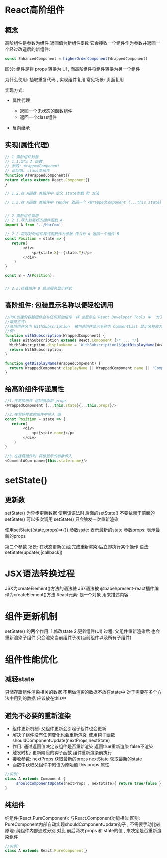 # React高阶组件

## 概念
高阶组件是参数为组件 返回值为新组件函数 它会接收一个组件作为参数并返回一个经过改造后的新组件:
```js
const EnhancedComponent = higherOrderComponent(WrappedComponent)
```

区分:
组件是将 props 转换为 UI , 而高阶组件将组件转换为另一个组件

为什么使用:
抽取重复代码 , 实现组件复用 常见场景: 页面复用

实现方式:
* 属性代理
    * 返回一个无状态的函数组件
    * 返回一个class组件

* 反向继承


## 实现(属性代理)
```js
// 1.高阶组件封装
// 1.1.定义 A 函数 
// 参数: WrappedComponent 
// 返回值: class类组件
function A(WrappedComponent){
return class extends React.Component{}
}

// 1.2.在 A函数 类组件中 定义 state参数 和 方法 

// 1.3.在 A函数 类组件中 render 返回一个 <WrappedComponent {...this.state} />


// 2.高阶组件调用
// 2.1.导入封装好的组件函数 A
import A from '../HocCom';

// 2.2.将写好的组件样式函数作为参数 传入给 A 返回一个组件 B
const Position = state => {
   return(
        <div>
            <p>{state.X}--{state.Y}</p>
        </div>
    )
}

const B = A(Position); 


// 2.3.挂载组件 B 启动服务显示样式
```

## 高阶组件: 包装显示名称以便轻松调用
```js
//HOC创建的容器组件会与任何其他组件一样 会显示在 React Developer Tools 中  为了方便调试 请选择一个显示名称 以表明它是HOC的产物
//常见方式:
//高阶组件名为 WithSubscription  被包装组件显示名称为 CommentList 显示名称应为 WithSubscription(CommentList)
//例:
function withSubscription(WrappedComponent) {
  class WithSubscription extends React.Component {/* ... */}
  WithSubscription.displayName = `WithSubscription(${getDisplayName(WrappedComponent)})`;
  return WithSubscription;
}

function getDisplayName(WrappedComponent) {
  return WrappedComponent.displayName || WrappedComponent.name || 'Component';
}
```


## 给高阶组件传递属性
```js
//1.在高阶组件 返回值添加 props
<WrappedComponent {...this.state}{...this.props}/>

//2.在写好样式的组件中传入 值
const Position = state => {
   return(
        <div>
            <p>{state.name}</p>
        </div>
    )
}

//3.在挂载组件时 将想显示的参数传入
<CommentACom name={this.state.name}/>
```

# setState()

## 更新数
setState() 为异步更新数据
使用该语法时 后面的setState() 不要依赖于前面的setState()
可以多次调用 setState() 只会触发一次重新渲染


使用setState((state,props)=>{})
参数state: 表示最新的state
参数props: 表示最新的props


第二个参数
场景: 在状态更新(页面完成重新渲染)后立即执行某个操作
语法: setState(updater,[callback])


# JSX语法转换过程
JSX为createElement()方法的语法糖
JSX语法被 @babel/present-react插件编译为createElement()方法
React元素: 是一个对象 用来描述内容


# 组件更新机制
setState() 的两个作用: 1.修改state 2.更新组件(UI)
过程: 父组件重新渲染后 也会重新渲染子组件 只会渲染当前组件子树(当前组件以及所有子组件)


# 组件性能优化
## 减轻state
只储存跟组件渲染相关的数据
不用做渲染的数据不放在state中
对于需要在多个方法中用到的数据 应该放在this中


## 避免不必要的重新渲染
* 组件更新机制: 父组件更新会引起子组件也会更新
* 解决子组件没有任何变化也会重新渲染: 使用钩子函数 shouldComponentUpdate(nextProps,nextState) 
* 作用: 通过返回值决定该组件是否重新渲染 返回true重新渲染 false不渲染
* 触发时机: 更新阶段的钩子函数 组件重新渲染前执行
* 接收参数: nextProps 获取最新的props  nextState 获取最新的state
* 函数中获取父组件中的值为原始值 this.props.属性

```js
//实例:
class A extends Component {
     shouldComponentUpdate(nextProps , nextState){ return true/false }   
}
```

## 纯组件
纯组件(React.PureComponent): 与React.Component功能相似
区别: PureComponent内部自动实现shouldComponentUpdate钩子 , 不需要手动比较
原理: 纯组件内部通过分别 对比 前后两次 props 和 state的值 , 来决定是否重新渲染组件

```js
//实例:
class A extends React.PureComponent{}
```
